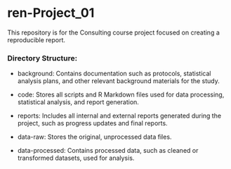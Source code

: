 # ren-Project_01

This repository is for the Consulting course project focused on creating a reproducible report.

### Directory Structure:

- background: Contains documentation such as protocols, statistical analysis plans, and other relevant background materials for the study.

- code: Stores all scripts and R Markdown files used for data processing, statistical analysis, and report generation.

- reports: Includes all internal and external reports generated during the project, such as progress updates and final reports.

- data-raw: Stores the original, unprocessed data files.

- data-processed: Contains processed data, such as cleaned or transformed datasets, used for analysis.
